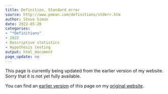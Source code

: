 ```yaml
---
title: Definition, Standard error
source: http://www.pmean.com/definitions/stderr.htm
author: Steve Simon
date: 2022-05-28
categories:
- "*Definitions"
- 2022
- Descriptive statistics
- Hypothesis testing
output: html_document
page_update: no
---
```


This page is currently being updated from the earlier version of my website. Sorry that it is not yet fully available.

<!---More--->

You can find an [earlier version][sim3] of this page on my [original website][sim2].

[sim3]: http://www.pmean.com/definitions/stderr.htm
[sim2]: http://www.pmean.com/original_site.html
